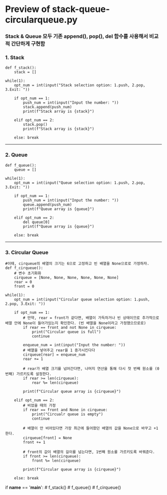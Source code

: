 # Preview of stack-queue-circularqueue.py

### Stack & Queue 모두 기존 append(), pop(), del 함수를 사용해서 비교적 간단하게 구현함
### 1. Stack
    def f_stack():
        stack = []
    
    while(1):
        opt_num = int(input("Stack selection option: 1.push, 2.pop, 3.Exit: "))

        if opt_num == 1:
            push_num = int(input("Input the number: "))
            stack.append(push_num)
            print(f"Stack array is {stack}")

        elif opt_num == 2:
            stack.pop()
            print(f"Stack array is {stack}")
        
        else: break
---
### 2. Queue
    def f_queue():
        queue = []
    
    while(1):
        opt_num = int(input("Queue selection option: 1.push, 2.pop, 3.Exit: "))

        if opt_num == 1:
            push_num = int(input("Input the number: "))
            queue.append(push_num)
            print(f"Queue array is {queue}")

        elif opt_num == 2:
            del queue[0]
            print(f"Queue array is {queue}")
        
        else: break
---
### 3. Circular Queue
    #이때, cirqueue의 배열의 크기는 6으로 고정하고 빈 배열을 None으로로 가정하자.
    def f_cirqueue():
        # 변수 초기화화
        cirqueue = [None, None, None, None, None, None]
        rear = 0
        front = 0

    while(1):
        opt_num = int(input("Circular queue selection option: 1.push, 2.pop, 3.Exit: "))

        if opt_num == 1:
            # 만약, rear = front가 같다면, 배열이 가득차거나 빈 상태이므로 추가적으로 배열 안에 None이 들어가있는지 확인한다. (빈 배열을 None이라고 가정했으므로로)
            if rear == front and not None in cirqueue:
                print("Circular queue is full")
                continue

            enqueue_num = int(input("Input the number: "))
            # 배열을 넣어주고 rear을 1 증가시킨다다
            cirqueue[rear] = enqueue_num
            rear += 1

            # rear가 배열 크기를 넘어간다면, 나머지 연산을 통해 다시 첫 번째 원소를 (0번째) 가르키도록 설정한다.
            if rear >= len(cirqueue):
                rear %= len(cirqueue)

            print(f"Circular queue array is {cirqueue}")

        elif opt_num == 2:
            # 비었을 때의 가정
            if rear == front and None in cirqueue:
                print("Circualr queue is empty")
                continue
            
            # 배열이 안 비어있다면 가장 최근에 들어왔던 배열의 값을 None으로 바꾸고 +1 한다.
            cirqueue[front] = None
            front += 1

            # front의 값이 배열의 길이를 넘는다면, 1번째 원소를 가르키도록 바꿔준다.
            if front >= len(cirqueue):
                front %= len(cirqueue)

            print(f"Circular queue array is {cirqueue}")
        
        else: break

if __name__ == '__main__':
    # f_stack()
    # f_queue()
    # f_cirqueue()
